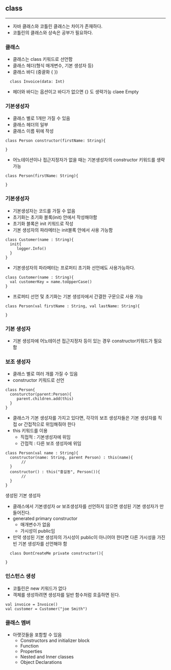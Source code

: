 ## class
---
- 자바 클래스와 코틀린 클래스는 차이가 존재하다.
- 코틀린의 클래스와 상속은 공부가 필요하다.

### 클래스
  - 클래스는 class 키워드로 선언함
  - 클래스 헤더(형식 매개변수, 기본 생성자 등)
  - 클래스 바디 (중괄화 {  })
```
  class Invoice(data: Int)
```
- 헤더와 바디는 옵션이고 바디가 없으면 {} 도 생략가능
claee Empty

### 기본생성자

- 클래스 별로 1개만 가질 수 있음
- 클래스 헤더의 일부
- 클래스 이름 뒤에 작성
```
class Person constructor(firstName: String){

}
```
- 어노테이션이나 접근지정자가 없을 때는 기본생성자의 constructor 키워드를 생략가능
```
class Person(firstName: String){

}
```
### 기본생성자
  - 기본생성자는 코드를 가질 수 없음
  - 초기화는 초기화 블록(init) 안에서 작성해야함
  - 초기화 블록은 init 키워드로 작성
  - 기본 생성자의 파라메터는 init블록 안에서 사용 가능함
```
class Customer(name : String){
  init{
     logger.Info()
  }
}
```

- 기본생성자의 파라메터는 프로퍼티 초기화 선언에도 사용가능하다.
```
class Customer(name : String){
  val customerKey = name.toUpperCase()
}
```
- 프로퍼티 선언 및 초기화는 기본 생성자에서 간결한 구문으로 사용 가능
```
class Person(val firstName : String, val lastName: String){
 
}
```
### 기본 생성자
 - 기본 생성자에 어노테이션 접근지정자 등이 있는 경우 constructor키워드가 필요함

### 보조 생성자
 - 클래스 별로 여러 개를 가질 수 있음
 - constructor 키워드로 선언

```
class Person{
  consturctor(parent:Person){
     parent.children.add(this)
  }
}
```
- 클래스가 기본 생성자를 가지고 있다면, 각각의 보조 생성자들은 기본 생성자를 직접 or 간접적으로 위임해줘야 한다
- this 키워드를 이용
  * 직접적 : 기본생성자에 위임
  * 간접적 : 다른 보조 생성자에 위임

```
class Person(val name : String){
  constructor(name: String, parent Person) : this(name){
       //
  }
  constructor() : this("홍길동", Person()){
       //
  }
}
```

생성된 기본 생성자
 - 클래스에서 기본생성자 or 보조생성자를 선언하지 않으면 생성된 기본 생성자가 만들어진다.
 - generated primary constructor
      * 매개변수가 없음
      * 가시성이 public임
 - 만약 생성된 기본 생성자의 가시성이 public이 아니어야 한다면 다른 가시성을 가진 빈 기본 생성자를 선언해야 함
 ```
   class DontCreateMe private constructor(){

}
 ```
### 인스턴스 생성
- 코틀린은 new 키워드가 없다
- 객체를 생성하려면 생성자를 일반 함수처럼 호출하면 된다.
```
val invoice = Invoice()
val customer = Customer("joe Smith")
```

### 클래스 멤버
- 아랫것들을 포함할 수 있음
  - Constructors and initializer block
  - Function
  - Properties
  - Nested and Inner classes
  - Object Declarations